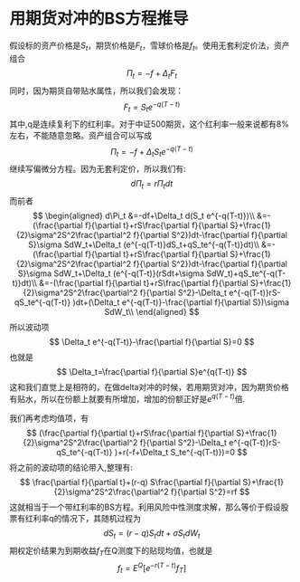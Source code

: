 <!--
 * @Author: dkl
 * @Description: 用期货对冲的BS方程推导
 * @Date: 2023-09-25 09:58:46
-->
# 用期货对冲的BS方程推导
假设标的资产价格是$S_t$，期货价格是$F_t$，雪球价格是$f_t$。使用无套利定价法，资产组合
$$\Pi_t=-f+\Delta_t F_t$$
同时，因为期货自带贴水属性，所以我们会发现：
$$
F_t=S_te^{-q(T-t)}
$$
其中,q是连续复利下的红利率。对于中证500期货，这个红利率一般来说都有8%左右，不能随意忽略。资产组合可以写成
$$\Pi_t=-f+\Delta_t S_te^{-q(T-t)}$$
继续写偏微分方程。因为无套利定价，所以我们有:
$$d\Pi_t=r\Pi_tdt$$
而前者
$$
\begin{aligned}
d\Pi_t
&=-df+\Delta_t d(S_t e^{-q(T-t)})\\
&=-(\frac{\partial f}{\partial t}+rS\frac{\partial f}{\partial S}+\frac{1}{2}\sigma^2S^2\frac{\partial^2 f}{\partial S^2})dt-\frac{\partial f}{\partial S}\sigma SdW_t+\Delta_t (e^{-q(T-t)}dS_t+qS_te^{-q(T-t)}dt)\\
&=-(\frac{\partial f}{\partial t}+rS\frac{\partial f}{\partial S}+\frac{1}{2}\sigma^2S^2\frac{\partial^2 f}{\partial S^2})dt-\frac{\partial f}{\partial S}\sigma SdW_t+\Delta_t (e^{-q(T-t)}(rSdt+\sigma SdW_t)+qS_te^{-q(T-t)}dt)\\
&=-(\frac{\partial f}{\partial t}+rS\frac{\partial f}{\partial S}+\frac{1}{2}\sigma^2S^2\frac{\partial^2 f}{\partial S^2}-\Delta_t e^{-q(T-t)}rS-qS_te^{-q(T-t)}
)dt+(\Delta_t e^{-q(T-t)}-\frac{\partial f}{\partial S})\sigma SdW_t\\
\end{aligned}
$$
所以波动项
$$
\Delta_t e^{-q(T-t)}-\frac{\partial f}{\partial S}=0
$$
也就是
$$
\Delta_t=\frac{\partial f}{\partial S}e^{q(T-t)}
$$
这和我们直觉上是相符的，在做delta对冲的时候，若用期货对冲，因为期货价格有贴水，所以在份额上就要有所增加，增加的份额正好是$e^{q(T-t)}$倍.

我们再考虑均值项，有
$$
(\frac{\partial f}{\partial t}+rS\frac{\partial f}{\partial S}+\frac{1}{2}\sigma^2S^2\frac{\partial^2 f}{\partial S^2}-\Delta_t e^{-q(T-t)}rS-qS_te^{-q(T-t)}
)+r(-f+\Delta_t S_te^{-q(T-t)})=0
$$
将之前的波动项的结论带入,整理有:
$$
\frac{\partial f}{\partial t}+(r-q) S\frac{\partial f}{\partial S}+\frac{1}{2}\sigma^2S^2\frac{\partial^2 f}{\partial S^2}=rf
$$
这就相当于一个带红利率的BS方程。利用风险中性测度求解，那么等价于假设股票有红利率q的情况下，其随机过程为
$$
dS_t=(r-q)S_tdt+\sigma S_t dW_t
$$
期权定价结果为到期收益$f_T$在Q测度下的贴现均值，也就是
$$
f_t=E^Q[e^{-r(T-t)}f_T]
$$